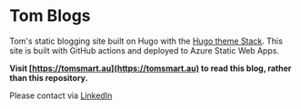 # Tom Blogs
Tom's static blogging site built on Hugo with the [Hugo theme Stack](https://github.com/CaiJimmy/hugo-theme-stack). This site is built with GitHub actions and deployed to Azure Static Web Apps. 

**Visit [https://tomsmart.au](https://tomsmart.au) to read this blog, rather than this repository.**

Please contact via [LinkedIn](https://linkedin.com/in/smart-tom)